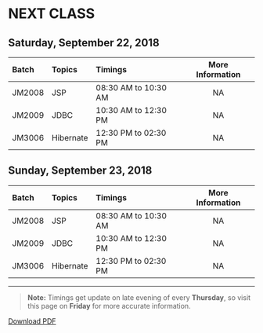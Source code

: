 # NEXT CLASS
## Saturday, September 22, 2018
| Batch     | Topics            | Timings                 | More Information|
|:----------|:------------------|:------------------------|:---------------:|
| JM2008    | JSP               | 08:30 AM to 10:30 AM    | NA              |
| JM2009    | JDBC              | 10:30 AM to 12:30 PM    | NA              |
| JM3006    | Hibernate         | 12:30 PM to 02:30 PM    | NA              |

## Sunday, September 23, 2018
| Batch     | Topics            | Timings                 | More Information|
|:----------|:------------------|:------------------------|:---------------:|
| JM2008    | JSP               | 08:30 AM to 10:30 AM    | NA              |
| JM2009    | JDBC              | 10:30 AM to 12:30 PM    | NA              |
| JM3006    | Hibernate         | 12:30 PM to 02:30 PM    | NA              |

---
> **Note:** Timings get update on late evening of every **Thursday**, so visit this page on **Friday** for more accurate information.

[Download PDF](https://gitprint.com/WellnWill/quicklinks/blob/master/announcements/next-class.md)
